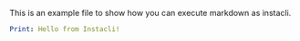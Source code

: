 This is an example file to show how you can execute markdown as instacli.

```yaml specscript
Print: Hello from Instacli!
```
